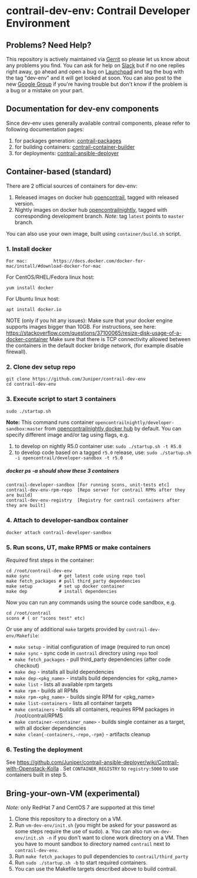 # contrail-dev-env: Contrail Developer Environment

## Problems? Need Help?

This repository is actively maintained via [Gerrit] so please let us know about
any problems you find. You can ask for help on [Slack] but if no one replies
right away, go ahead and open a bug on [Launchpad] and tag the bug with the
tag "dev-env" and it will get looked at soon. You can also post to the new
[Google Group] if you're having trouble but don't know if the problem is a bug
or a mistake on your part.

## Documentation for dev-env components

Since dev-env uses generally available contrail components, please refer to following documentation pages:

1. for packages generation: [contrail-packages](https://github.com/Juniper/contrail-packages/blob/master/README.md)
2. for building containers: [contrail-container-builder](https://github.com/Juniper/contrail-container-builder/blob/master/README.md)
3. for deployments: [contrail-ansible-deployer](https://github.com/Juniper/contrail-ansible-deployer/blob/master/README.md)

## Container-based (standard)

There are 2 official sources of containers for dev-env:

1. Released images on docker hub [opencontrail](https://hub.docker.com/r/opencontrail/developer-sandbox/), tagged with released version.
2. Nightly images on docker hub [opencontrailnightly](https://hub.docker.com/r/opencontrailnightly/developer-sandbox/), tagged with corresponding development branch.
   *Note:* tag `latest` points to `master` branch.
   
You can also use your own image, built using `container/build.sh` script.

### 1. Install docker
```
For mac:          https://docs.docker.com/docker-for-mac/install/#download-docker-for-mac
```
For CentOS/RHEL/Fedora linux host:
```
yum install docker
```
For Ubuntu linux host:
```
apt install docker.io
```

NOTE (only if you hit any issues):
Make sure that your docker engine supports images bigger than 10GB. For instructions,
see here: https://stackoverflow.com/questions/37100065/resize-disk-usage-of-a-docker-container
Make sure that there is TCP connectivity allowed between the containers in the default docker bridge network,
(for example disable firewall).

### 2. Clone dev setup repo
```
git clone https://github.com/Juniper/contrail-dev-env
cd contrail-dev-env
```

### 3. Execute script to start 3 containers
```
sudo ./startup.sh
```

**Note:** This command runs container `opencontrailnightly/developer-sandbox:master` from [opencontrailnightly docker hub](https://hub.docker.com/r/opencontrailnightly/developer-sandbox/) by
default. You can specify different image and/or tag using flags, e.g.

1. to develop on nightly R5.0 container use: `sudo ./startup.sh -t R5.0`
2. to develop code based on a tagged `r5.0` release, use: `sudo ./startup.sh -i opencontrail/developer-sandbox -t r5.0`

##### docker ps -a should show these 3 containers #####
```
contrail-developer-sandbox [For running scons, unit-tests etc]
contrail-dev-env-rpm-repo  [Repo server for contrail RPMs after they are build]
contrail-dev-env-registry  [Registry for contrail containers after they are built]
```

### 4. Attach to developer-sandbox container

```
docker attach contrail-developer-sandbox
```

### 5. Run scons, UT, make RPMS or make containers

*Required* first steps in the container:

```
cd /root/contrail-dev-env
make sync           # get latest code using repo tool
make fetch_packages # pull third_party dependencies
make setup          # set up docker container
make dep            # install dependencies
```

Now you can run any commands using the source code sandbox, e.g.

```
cd /root/contrail
scons # ( or "scons test" etc)
```

Or use any of additional `make` targets provided by `contrail-dev-env/Makefile`:

* `make setup` - initial configuration of image (required to run once)
* `make sync` - sync code in `contrail` directory using `repo` tool
* `make fetch_packages` - pull third_party dependencies (after code checkout)
* `make dep` - installs all build dependencies
* `make dep-<pkg_name>` - installs build dependencies for <pkg_name>
* `make list` - lists all available rpm targets
* `make rpm` - builds all RPMs
* `make rpm-<pkg_name>` - builds single RPM for <pkg_name>
* `make list-containers` - lists all container targets
* `make containers` - builds all containers, requires RPM packages in /root/contrail/RPMS
* `make container-<container_name>` - builds single container as a target, with all docker dependencies
* `make clean{-containers,-repo,-rpm}` - artifacts cleanup

### 6. Testing the deployment

See https://github.com/Juniper/contrail-ansible-deployer/wiki/Contrail-with-Openstack-Kolla .
Set `CONTAINER_REGISTRY` to `registry:5000` to use containers built in step 5.

## Bring-your-own-VM (experimental)

*Note:* only RedHat 7 and CentOS 7 are supported at this time!

1. Clone this repository to a directory on a VM.
2. Run `vm-dev-env/init.sh` (you might be asked for your password as some steps require the use of sudo).
  a. You can also run `vm-dev-env/init.sh -n` if you don't want to clone work directory on a VM. Then you have to mount sandbox to directory named `contrail` next to `contrail-dev-env`.
3. Run `make fetch_packages` to pull dependencies to `contrail/third_party`
4. Run `sudo ./startup.sh -b` to start required containers.
4. You can use the Makefile targets described above to build contrail.

[Gerrit]: https://review.opencontrail.org/#/admin/projects/Juniper/contrail-dev-env
[Slack]: https://tungstenfabric.slack.com/messages/C0DQ23SJF/
[Launchpad]: https://bugs.launchpad.net/opencontrail/+filebug
[Google Group]: https://groups.google.com/forum/#!forum/tungsten-dev
